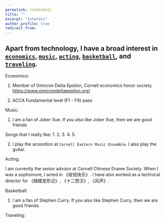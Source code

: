 ```yaml
---
permalink: /interest/
title: ""
excerpt: "Interest"
author_profile: true
redirect_from: 
---
```


## Apart from technology, I have a broad interest in [`economics`](#economics), [`music`](#music), [`acting`](#acting), [`basketball`](#basketball), and [`traveling`](#traveling).

<a name="economics"></a>Economics: 

1. Member of Omicron Delta Epsilon, Cornell economics honor society.   https://www.omicrondeltaepsilon.org/

2. ACCA Fundamental level (F1 - F9) pass

<a name="music">Music: </a>

1. I am a fan of Joker Xue. If you also like Joker Xue, then we are good friends

Songs that I really like:
  1. 
  2. 
  3. 
  4. 
  5. 

2. I play the acoordion at `Cornell Eastern Music Ensemble`. I also play the guitar.


<a name="acting">Acting: </a>


I am currently the senior advisor at Cornell Chinese Drame Society. When I was a sophomore, I acted in 《收信快乐》. I have also worked as a technical director for 《蝴蝶变形记》, 《十二怒汉》, 《风声》.



<a name="basketball">Basketball: </a>

1. I am a fan of Stephen Curry. If you also like Stephen Curry, then we are good friends.


<a name="traveling">Traveling: </a>

